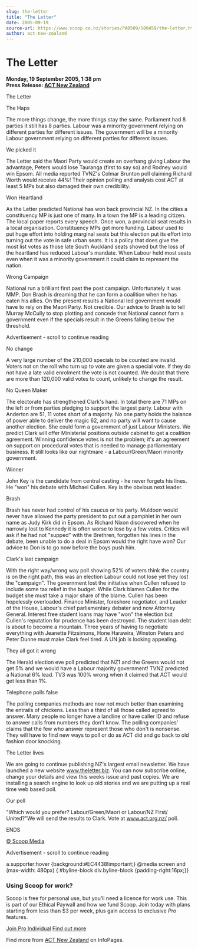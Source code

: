 ```yaml
---
slug: the-letter
title: "The Letter"
date: 2005-09-19
source-url: https://www.scoop.co.nz/stories/PA0509/S00459/the-letter.htm
author: act-new-zealand
---
```

The Letter
==========

**Monday, 19 September 2005, 1:38 pm**  
**Press Release: [ACT New Zealand](https://info.scoop.co.nz/ACT_New_Zealand)**

The Letter

  
The Haps

The more things change, the more things stay the same. Parliament had 8 parties it still has 8 parties. Labour was a minority government relying on different parties for different issues. The government will be a minority Labour government relying on different parties for different issues.

We picked it

The Letter said the Maori Party would create an overhang giving Labour the advantage, Peters would lose Tauranga (first to say so) and Rodney would win Epsom. All media reported TVNZ's Colmar Brunton poll claiming Richard Worth would receive 44%! Their opinion polling and analysis cost ACT at least 5 MPs but also damaged their own credibility.

Won Heartland

As the Letter predicted National has won back provincial NZ. In the cities a constituency MP is just one of many. In a town the MP is a leading citizen. The local paper reports every speech. Once won, a provincial seat results in a local organisation. Constituency MPs get more funding. Labour used to put huge effort into holding marginal seats but this election put its effort into turning out the vote in safe urban seats. It is a policy that does give the most list votes as those late South Auckland seats showed but the loss of the heartland has reduced Labour's mandate. When Labour held most seats even when it was a minority government it could claim to represent the nation.

Wrong Campaign

National run a brilliant first past the post campaign. Unfortunately it was MMP. Don Brash is dreaming that he can form a coalition when he has eaten his allies. On the present results a National led government would have to rely on the Maori Party. Not credible. Our advice to Brash is to tell Murray McCully to stop plotting and concede that National cannot form a government even if the specials result in the Greens falling below the threshold.

Advertisement - scroll to continue reading





No change

A very large number of the 210,000 specials to be counted are invalid. Voters not on the roll who turn up to vote are given a special vote. If they do not have a late valid enrolment the vote is not counted. We doubt that there are more than 120,000 valid votes to count, unlikely to change the result.

No Queen Maker

The electorate has strengthened Clark's hand. In total there are 71 MPs on the left or from parties pledging to support the largest party. Labour with Anderton are 51, 11 votes short of a majority. No one party holds the balance of power able to deliver the magic 62, and no party will want to cause another election. She could form a government of just Labour Ministers. We predict Clark will offer Ministerial positions outside cabinet to get a coalition agreement. Winning confidence votes is not the problem; it's an agreement on support on procedural votes that is needed to manage parliamentary business. It still looks like our nightmare - a Labour/Green/Maori minority government.

Winner

John Key is the candidate from central casting - he never forgets his lines. He "won" his debate with Michael Cullen. Key is the obvious next leader.

Brash

Brash has never had control of his caucus or his party. Muldoon would never have allowed the party president to put out a pamphlet in her own name as Judy Kirk did in Epsom. As Richard Nixon discovered when he narrowly lost to Kennedy it is often worse to lose by a few votes. Critics will ask if he had not "supped" with the Brethren, forgotten his lines in the debate, been unable to do a deal in Epsom would the right have won? Our advice to Don is to go now before the boys push him.

Clark's last campaign

With the right way/wrong way poll showing 52% of voters think the country is on the right path, this was an election Labour could not lose yet they lost the "campaign". The government lost the initiative when Cullen refused to include some tax relief in the budget. While Clark blames Cullen for the budget she must take a major share of the blame. Cullen has been hopelessly overloaded. Finance Minister, foreshore negotiator, and Leader of the House, Labour's chief parliamentary debater and now Attorney General. Interest free student loans may have "won" the election but Cullen's reputation for prudence has been destroyed. The student loan debt is about to become a mountain. Three years of having to negotiate everything with Jeanette Fitzsimons, Hone Harawira, Winston Peters and Peter Dunne must make Clark feel tired. A UN job is looking appealing.

They all got it wrong

The Herald election eve poll predicted that NZ1 and the Greens would not get 5% and we would have a Labour majority government! TVNZ predicted a National 6% lead. TV3 was 100% wrong when it claimed that ACT would get less than 1%.

Telephone polls false

The polling companies methods are now not much better than examining the entrails of chickens. Less than a third of all those called agreed to answer. Many people no longer have a landline or have caller ID and refuse to answer calls from numbers they don't know. The polling companies' claims that the few who answer represent those who don't is nonsense. They will have to find new ways to poll or do as ACT did and go back to old fashion door knocking.

The Letter lives

We are going to continue publishing NZ's largest email newsletter. We have launched a new website www.theletter.biz. You can now subscribe online, change your details and view this weeks issue and past copies. We are installing a search engine to look up old stories and we are putting up a real time web based poll.

Our poll

"Which would you prefer? Labour/Green/Maori or Labour/NZ First/ United?"We will send the results to Clark. Vote at www.act.org.nz/ poll.

ENDS

[© Scoop Media](http://www.scoop.co.nz/about/terms.html)  

Advertisement - scroll to continue reading



a.supporter:hover {background:#EC4438!important;} @media screen and (max-width: 480px) { #byline-block div.byline-block {padding-right:16px;}}

### Using Scoop for work?

Scoop is free for personal use, but you’ll need a licence for work use. This is part of our Ethical Paywall and how we fund Scoop. Join today with plans starting from less than $3 per week, plus gain access to exclusive _Pro_ features.  
  
[Join Pro Individual](https://pro.scoop.co.nz/Individual/?from=ProIn24) [Find out more](https://pro.scoop.co.nz/using-scoop-for-work/?from=ProIn24)

Find more from [ACT New Zealand](https://info.scoop.co.nz/ACT_New_Zealand) on InfoPages.